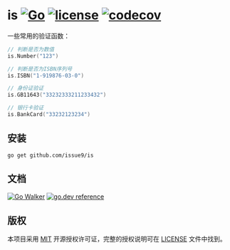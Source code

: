 is
[![Go](https://github.com/issue9/is/workflows/Go/badge.svg)](https://github.com/issue9/is)
[![license](https://img.shields.io/badge/license-MIT-brightgreen.svg?style=flat)](https://opensource.org/licenses/MIT)
[![codecov](https://codecov.io/gh/issue9/is/branch/master/graph/badge.svg)](https://codecov.io/gh/issue9/is)
======

一些常用的验证函数：

```go
// 判断是否为数值
is.Number("123")

// 判断是否为ISBN序列号
is.ISBN("1-919876-03-0")

// 身份证验证
is.GB11643("33232333211233432")

// 银行卡验证
is.BankCard("33232123234")
```

安装
----

```shell
go get github.com/issue9/is
```

文档
----

[![Go Walker](https://gowalker.org/api/v1/badge)](https://gowalker.org/github.com/issue9/is)
[![go.dev reference](https://img.shields.io/badge/go.dev-reference-007d9c?logo=go&logoColor=white&style=flat-square)](https://pkg.go.dev/github.com/issue9/is)

版权
----

本项目采用 [MIT](https://opensource.org/licenses/MIT) 开源授权许可证，完整的授权说明可在 [LICENSE](LICENSE) 文件中找到。
